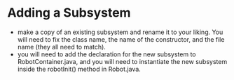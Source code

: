 # Adding a Subsystem
* make a copy of an existing subsystem and rename it to your liking. You will need to fix the class name, the name of the constructor, and the file name (they all need to match). 
* you will need to add the declaration for the new subsystem to RobotContainer.java, and you will need to instantiate the new subsystem inside the robotInit() method in Robot.java.
